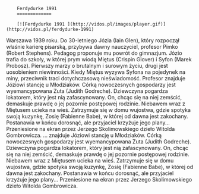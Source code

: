 
        Ferdydurke 1991 
        =============
        
        [![Ferdydurke 1991 ](http://vidos.pl/images/player.gif)](http://vidos.pl/ferdydurke-1991)
        
        
 Warszawa 1939 roku. Do 30-letniego Józia (Iain Glen), który rozpoczął właśnie karierę pisarską, przybywa dawny nauczyciel, profesor Pimko (Robert Stephens). Pedagog proponuje mu powrót do gimnazjum. Józio trafia do szkoły, w której prym wiodą Miętus (Crispin Glover) i Syfon (Marek Probosz). Pierwszy marzy o brutalnym i surowym życiu, drugi jest uosobieniem niewinności. Kiedy Miętus wyzywa Syfona na pojedynek na miny, przeciwnik traci dotychczasową nieświadomość. Profesor znajduje Józiowi stancję u Młodziaków. Córką nowoczesnych gospodarzy jest wyemancypowana Zuta (Judith Godreche). Dziewczyna pogardza lokatorem, który jest nią zafascynowany. On, chcąc się na niej zemścić, demaskuje prawdę o jej pozornie postępowej rodzinie. Niebawem wraz z Miętusem ucieka na wieś. Zatrzymuje się w domu wujostwa, gdzie spotyka swoją kuzynkę, Zosię (Fabienne Babe), w której od dawna jest zakochany. Postanawia w końcu dorosnąć, ale przyjaciel krzyżuje jego plany... Przeniesione na ekran przez Jerzego Skolimowskiego dzieło Witolda Gombrowicza.  ... znajduje Józiowi stancję u Młodziaków. Córką nowoczesnych gospodarzy jest wyemancypowana Zuta (Judith Godreche). Dziewczyna pogardza lokatorem, który jest nią zafascynowany. On, chcąc się na niej zemścić, demaskuje prawdę o jej pozornie postępowej rodzinie. Niebawem wraz z Miętusem ucieka na wieś. Zatrzymuje się w domu wujostwa, gdzie spotyka swoją kuzynkę, Zosię (Fabienne Babe), w której od dawna jest zakochany. Postanawia w końcu dorosnąć, ale przyjaciel krzyżuje jego plany... Przeniesione na ekran przez Jerzego Skolimowskiego dzieło Witolda Gombrowicza.
    